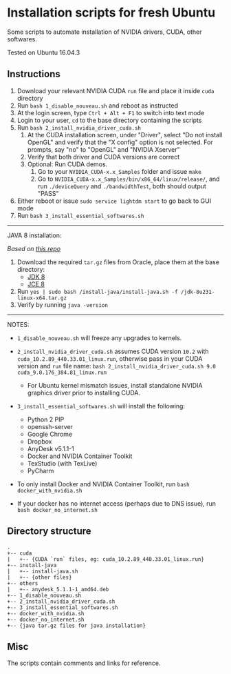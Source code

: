 # Installation scripts for fresh Ubuntu
Some scripts to automate installation of NVIDIA drivers, CUDA, other softwares.

Tested on Ubuntu 16.04.3

## Instructions
1. Download your relevant NVIDIA CUDA `run` file and place it inside `cuda` directory
2. Run `bash 1_disable_nouveau.sh` and reboot as instructed
3. At the login screen, type `Ctrl + Alt + F1` to switch into text mode
4. Login to your user, `cd` to the base directory containing the scripts
5. Run `bash 2_install_nvidia_driver_cuda.sh`
    1. At the CUDA installation screen, under "Driver", 
    select "Do not install OpenGL" and verify that the "X config" option is not selected.
    For prompts, say "no" to "OpenGL" and "NVIDIA Xserver"
    2. Verify that both driver and CUDA versions are correct
    3. Optional: Run CUDA demos.
        1. Go to your `NVIDIA_CUDA-x.x_Samples` folder and issue `make`
        2. Go to `NVIDIA_CUDA-x.x_Samples/bin/x86_64/linux/release/`, 
        and run `./deviceQuery` and `./bandwidthTest`, both should output "PASS"
6. Either reboot or issue `sudo service lightdm start` to go back to GUI mode
7. Run `bash 3_install_essential_softwares.sh`

---
JAVA 8 installation:

*Based on [this repo](https://github.com/chrishantha/install-java/tree/63997dc81aaf9184ffe715d7381fa822bd39f357)*
1. Download the required `tar.gz` files from Oracle, place them at the base directory:
    - [JDK 8](https://www.oracle.com/technetwork/es/java/javase/downloads/jdk8-downloads-2133151.html)
    - [JCE 8](https://www.oracle.com/technetwork/java/javase/downloads/jce8-download-2133166.html)
2. Run `yes | sudo bash /install-java/install-java.sh -f /jdk-8u231-linux-x64.tar.gz`
3. Verify by running `java -version`

---
NOTES:

- `1_disable_nouveau.sh` will freeze any upgrades to kernels.

- `2_install_nvidia_driver_cuda.sh` assumes CUDA version `10.2` with `cuda_10.2.89_440.33.01_linux.run`, 
otherwise pass in your CUDA version and `run` file name:
`bash 2_install_nvidia_driver_cuda.sh 9.0 cuda_9.0.176_384.81_linux.run`
    - For Ubuntu kernel mismatch issues, install standalone NVIDIA graphics driver prior to installing CUDA. 

- `3_install_essential_softwares.sh` will install the following:
    - Python 2 PIP
    - openssh-server
    - Google Chrome
    - Dropbox
    - AnyDesk v5.1.1-1
    - Docker and NVIDIA Container Toolkit
    - TexStudio (with TexLive)
    - PyCharm

- To only install Docker and NVIDIA Container Toolkit, run `bash docker_with_nvidia.sh`

- If your docker has no internet access (perhaps due to DNS issue), 
run `bash docker_no_internet.sh`


## Directory structure
```
.
+-- cuda
|   +-- {CUDA `run` files, eg: cuda_10.2.89_440.33.01_linux.run}
+-- install-java
|   +-- install-java.sh
|   +-- {other files}
+-- others
|   +-- anydesk_5.1.1-1_amd64.deb
+-- 1_disable_nouveau.sh
+-- 2_install_nvidia_driver_cuda.sh
+-- 3_install_essential_softwares.sh
+-- docker_with_nvidia.sh
+-- docker_no_internet.sh
+-- {java tar.gz files for java installation}
```

## Misc
The scripts contain comments and links for reference.

